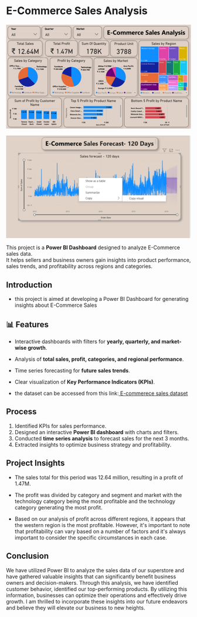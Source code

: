 
# E-Commerce Sales Analysis

![ECommerce Dashboard-1](https://github.com/surajnehe05/Power-BI-E-Commerce-Data-Analyst-Dashboard/blob/main/ECommerce%20Dashboard-1.png)

![ECommerce Dashboard f-1](https://github.com/surajnehe05/Power-BI-E-Commerce-Data-Analyst-Dashboard/blob/main/ECommerce%20Dashboard-2.png)

This project is a **Power BI Dashboard** designed to analyze E-Commerce sales data.  
It helps sellers and business owners gain insights into product performance, sales trends, and profitability across regions and categories.

## Introduction

- this project is aimed at developing a Power BI Dashboard for generating insights about E-Commerce Sales
  
## 📊 Features
- Interactive dashboards with filters for **yearly, quarterly, and market-wise growth**.
- Analysis of **total sales, profit, categories, and regional performance**.
- Time series forecasting for **future sales trends**.
- Clear visualization of **Key Performance Indicators (KPIs)**.

- the dataset can be accessed from this link:[ E-commerece sales dataset ](https://github.com/surajnehe05/Power-BI-E-Commerce-Data-Analyst-Dashboard/blob/main/E-commerece%20sales%20dataset.xlsx)
## Process
1. Identified KPIs for sales performance.
2. Designed an interactive **Power BI dashboard** with charts and filters.
3. Conducted **time series analysis** to forecast sales for the next 3 months.
4. Extracted insights to optimize business strategy and profitability.
## Project Insights
- The sales total for this period was 12.64 million, resulting in a profit of 1.47M.

- The profit was divided by category and segment and market with the technology category being the most profitable and the technology category generating the most profit.

- Based on our analysis of profit across different regions, it appears that the western region is the most profitable. However, it's important to note that profitability can vary based on a number of factors and it's always important to consider the specific circumstances in each case.
## Conclusion

We have utilized Power BI to analyze the sales data of our superstore and have gathered valuable insights that can significantly benefit business owners and decision-makers. Through this analysis, we have identified customer behavior, identified our top-performing products. By utilizing this information, businesses can optimize their operations and effectively drive growth. I am thrilled to incorporate these insights into our future endeavors and believe they will elevate our business to new heights.
